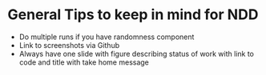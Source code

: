 # General Tips to keep in mind for NDD
* Do multiple runs if you have randomness component
* Link to screenshots via Github
* Always have one slide with figure describing status of work with link to code and title with take home message
